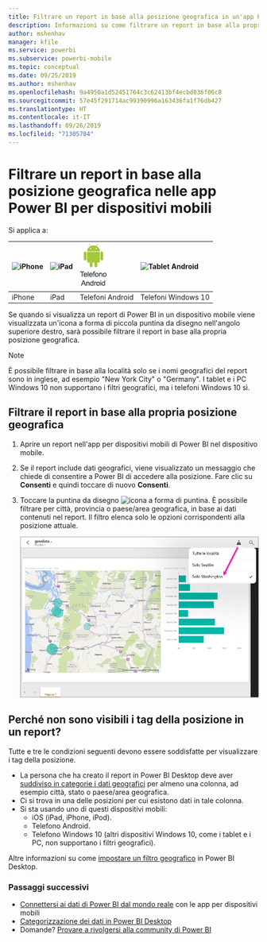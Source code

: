 ```yaml
---
title: Filtrare un report in base alla posizione geografica in un'app Power BI per dispositivi mobili
description: Informazioni su come filtrare un report in base alla propria posizione geografica nelle app per dispositivi mobili di Microsoft Power BI, se il proprietario del report configura i tag geografici.
author: mshenhav
manager: kfile
ms.service: powerbi
ms.subservice: powerbi-mobile
ms.topic: conceptual
ms.date: 09/25/2019
ms.author: mshenhav
ms.openlocfilehash: 9a4950a1d52451764c3c62413bf4ecbd036f06c8
ms.sourcegitcommit: 57e45f291714ac99390996a163436fa1f76db427
ms.translationtype: HT
ms.contentlocale: it-IT
ms.lasthandoff: 09/26/2019
ms.locfileid: "71305784"
---
```

# <a name="filter-a-report-by-geographic-location-in-the-power-bi-mobile-apps"></a>Filtrare un report in base alla posizione geografica nelle app Power BI per dispositivi mobili
Si applica a:

| ![iPhone](./media/mobile-apps-geographic-filtering/iphone-logo-50-px.png) | ![iPad](./media/mobile-apps-geographic-filtering/ipad-logo-50-px.png) | ![Telefono Android](./media/mobile-apps-geographic-filtering/android-phone-logo-50-px.png) | ![Tablet Android](./media/mobile-apps-geographic-filtering/win-10-logo-50-px.png) |
|:--- |:--- |:--- |:--- |
| iPhone |iPad |Telefoni Android |Telefoni Windows 10 |

Se quando si visualizza un report di Power BI in un dispositivo mobile viene visualizzata un'icona a forma di piccola puntina da disegno nell'angolo superiore destro, sarà possibile filtrare il report in base alla propria posizione geografica.

> [!NOTE]
> È possibile filtrare in base alla località solo se i nomi geografici del report sono in inglese, ad esempio "New York City" o "Germany". I tablet e i PC Windows 10 non supportano i filtri geografici, ma i telefoni Windows 10 sì.
> 
> 

## <a name="filter-your-report-by-your-geographic-location"></a>Filtrare il report in base alla propria posizione geografica
1. Aprire un report nell'app per dispositivi mobili di Power BI nel dispositivo mobile.
2. Se il report include dati geografici, viene visualizzato un messaggio che chiede di consentire a Power BI di accedere alla posizione. Fare clic su **Consenti** e quindi toccare di nuovo **Consenti**.
3. Toccare la puntina da disegno ![icona a forma di puntina](./media/mobile-apps-geographic-filtering/power-bi-mobile-geo-icon.png). È possibile filtrare per città, provincia o paese/area geografica, in base ai dati contenuti nel report. Il filtro elenca solo le opzioni corrispondenti alla posizione attuale.
   
    ![Filtro puntina da disegno](./media/mobile-apps-geographic-filtering/power-bi-mobile-geo-map-set-filter.png)

## <a name="why-dont-i-see-location-tags-on-a-report"></a>Perché non sono visibili i tag della posizione in un report?
Tutte e tre le condizioni seguenti devono essere soddisfatte per visualizzare i tag della posizione. 

* La persona che ha creato il report in Power BI Desktop deve aver [suddiviso in categorie i dati geografici](../../desktop-mobile-geofiltering.md) per almeno una colonna, ad esempio città, stato o paese/area geografica.
* Ci si trova in una delle posizioni per cui esistono dati in tale colonna.
* Si sta usando uno di questi dispositivi mobili:
  * iOS (iPad, iPhone, iPod).
  * Telefono Android.
  * Telefono Windows 10 (altri dispositivi Windows 10, come i tablet e i PC, non supportano i filtri geografici).

Altre informazioni su come [impostare un filtro geografico](../../desktop-mobile-geofiltering.md) in Power BI Desktop.

### <a name="next-steps"></a>Passaggi successivi
* [Connettersi ai dati di Power BI dal mondo reale](mobile-apps-data-in-real-world-context.md) con le app per dispositivi mobili
* [Categorizzazione dei dati in Power BI Desktop](../../desktop-data-categorization.md) 
* Domande? [Provare a rivolgersi alla community di Power BI](http://community.powerbi.com/)

